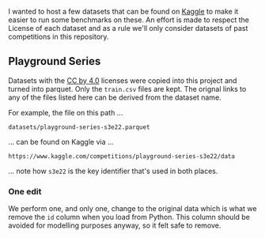 I wanted to host a few datasets that can be found on [Kaggle](https://www.kaggle.com/competitions) to make it easier to run some benchmarks on these. An effort is made to respect the License of each dataset and as a rule we'll only consider datasets of past competitions in this repository.

## Playground Series 

Datasets with the [CC by 4.0](https://creativecommons.org/licenses/by/4.0/) licenses were copied into this project and turned into parquet. Only the `train.csv` files are kept. The orignal links to any of the files listed here can be derived from the dataset name. 

For example, the file on this path ...

```
datasets/playground-series-s3e22.parquet
```

... can be found on Kaggle via ... 

```
https://www.kaggle.com/competitions/playground-series-s3e22/data
```

... note how `s3e22` is the key identifier that's used in both places.

### One edit

We perform one, and only one, change to the original data which is what we remove the `id` column when you load from Python. This column should be avoided for modelling purposes anyway, so it felt safe to remove.

